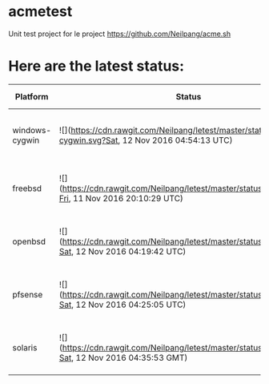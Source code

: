 # acmetest
Unit test project for le project https://github.com/Neilpang/acme.sh



# Here are the latest status:

| Platform | Status| Last Run Time| Comments|
-----------|-------|--------------|---------|
|windows-cygwin| ![](https://cdn.rawgit.com/Neilpang/letest/master/status/windows-cygwin.svg?Sat, 12 Nov 2016 04:54:13 UTC)| Sat, 12 Nov 2016 04:54:13 UTC| Passed |
|freebsd| ![](https://cdn.rawgit.com/Neilpang/letest/master/status/freebsd.svg?Fri, 11 Nov 2016 20:10:29 UTC)| Fri, 11 Nov 2016 20:10:29 UTC| Passed |
|openbsd| ![](https://cdn.rawgit.com/Neilpang/letest/master/status/openbsd.svg?Sat, 12 Nov 2016 04:19:42 UTC)| Sat, 12 Nov 2016 04:19:42 UTC| Passed |
|pfsense| ![](https://cdn.rawgit.com/Neilpang/letest/master/status/pfsense.svg?Sat, 12 Nov 2016 04:25:05 UTC)| Sat, 12 Nov 2016 04:25:05 UTC| Passed |
|solaris| ![](https://cdn.rawgit.com/Neilpang/letest/master/status/solaris.svg?Sat, 12 Nov 2016 04:35:53 GMT)| Sat, 12 Nov 2016 04:35:53 GMT| Passed |
